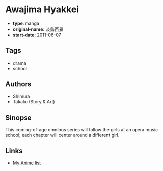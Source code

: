 # Awajima Hyakkei

-   **type**: manga
-   **original-name**: 淡島百景
-   **start-date**: 2011-06-07

## Tags

-   drama
-   school

## Authors

-   Shimura
-   Takako (Story & Art)

## Sinopse

This coming-of-age omnibus series will follow the girls at an opera music school; each chapter will center around a different girl.

## Links

-   [My Anime list](https://myanimelist.net/manga/25878/Awajima_Hyakkei)
